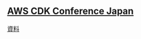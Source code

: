 
## [AWS CDK Conference Japan](https://jawsug.connpass.com/event/240422/)

[資料](https://jawsug.connpass.com/event/240422/presentation/)



